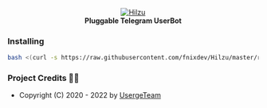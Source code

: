 <p align="center">
    <a href="https://github.com/fnixdev/Hilzu">
        <img src="https://telegra.ph/file/c588391f7da8960280bf7.jpg" alt="Hilzu">
    </a>
    <br>
    <b>Pluggable Telegram UserBot</b>
    <br>
</p>

### Installing 

```bash
bash <(curl -s https://raw.githubusercontent.com/fnixdev/Hilzu/master/resources/scripts/ubuntu_install.sh)
```

### Project Credits 💆‍♂️

* Copyright (C) 2020 - 2022 by [UsergeTeam](https://github.com/UsergeTeam)